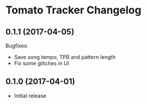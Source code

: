 Tomato Tracker Changelog
========

0.1.1 (2017-04-05)
--------
Bugfixes:
* Save song tempo, TPB and pattern length
* Fix some glitches in UI

0.1.0 (2017-04-01)
--------
* Initial release

